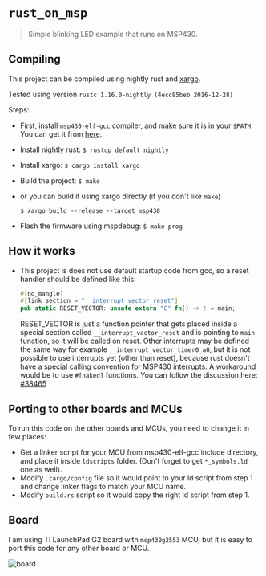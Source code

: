 # `rust_on_msp`

> Simple blinking LED example that runs on MSP430.

## Compiling

This project can be compiled using nightly rust and [xargo](https://github.com/japaric/xargo).

Tested using version `rustc 1.16.0-nightly (4ecc85beb 2016-12-28)`

Steps:
* First, install `msp430-elf-gcc` compiler, and make sure it is in your `$PATH`.
 You can get it from [here](http://software-dl.ti.com/msp430/msp430_public_sw/mcu/msp430/MSPGCC/latest/index_FDS.html). 
* Install nightly rust: `$ rustup default nightly`
* Install xargo: `$ cargo install xargo`
* Build the project: `$ make`
* or you can build it using xargo directly (if you don't like `make`)

  `$ xargo build --release --target msp430`
* Flash the firmware using mspdebug: `$ make prog`

## How it works

* This project is does not use default startup code from gcc, so a reset handler should be defined like this:
  ```rust
  #[no_mangle]
  #[link_section = "__interrupt_vector_reset"]
  pub static RESET_VECTOR: unsafe extern "C" fn() -> ! = main;
  ```
  RESET_VECTOR is just a function pointer that gets placed inside a special section called
  `__interrupt_vector_reset` and is pointing to `main` function, so it will be called on reset.
  Other interrupts may be defined the same way for example `__interrupt_vector_timer0_a0`, but it
  is not possible to use interrupts yet (other than reset), because rust doesn't have a special 
  calling convention for MSP430 interrupts. A workaround would be to use `#[naked]` functions.
  You can follow the discussion here: [#38465](https://github.com/rust-lang/rust/pull/38465)

## Porting to other boards and MCUs

To run this code on the other boards and MCUs, you need to change it in few places:
* Get a linker script for your MCU from msp430-elf-gcc include directory, and place it
  inside `ldscripts` folder. (Don't forget to get `*_symbols.ld` one as well).
* Modify `.cargo/config` file so it would point to your ld script from step 1 and change
  linker flags to match your MCU name.
* Modify `build.rs` script so it would copy the right ld script from step 1.

## Board

I am using TI LaunchPad G2 board with `msp430g2553` MCU, but it is easy to port this code for any other board or MCU.

![board](https://github.com/pftbest/rust_on_msp/raw/master/board.jpg "TI LaunchPad G2")
